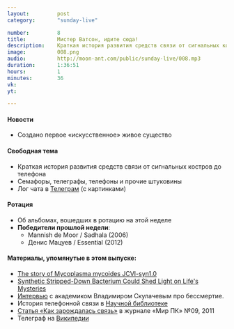 ```yaml
---
layout:         post
category:       "sunday-live"

number:         8
title:          Мистер Ватсон, идите сюда!
description:    Краткая история развития средств связи от сигнальных костров до телефона.
image:          008.png
audio:          http://moon-ant.com/public/sunday-live/008.mp3
duration:       1:36:51
hours:          1
minutes:        36
vk:             
yt:             

---
```


#### Новости
- Создано первое «искусственное» живое существо

#### Свободная тема
- Краткая история развития средств связи от сигнальных костров до телефона
- Семафоры, телеграфы, телефоны и прочие штуковины
- Лог чата в [Телеграм](http://j.mp/sunday-live) (с картинками)

#### Ротация
- Об альбомах, вошедших в ротацию на этой неделе
- **Победители прошлой недели**:
    - Mannish de Moor / Sadhala (2006)
    - Денис Мацуев / Essential (2012)

#### Материалы, упомянутые в этом выпуске:
- [The story of Mycoplasma mycoides JCVI-syn1.0](http://www.ncbi.nlm.nih.gov/pmc/articles/PMC3026460/)
- [Synthetic Stripped-Down Bacterium Could Shed Light on Life's Mysteries](http://www.nbcnews.com/health/health-news/little-cell-stripped-down-life-form-n545081)
- [Интервью](https://overcast.fm/+FFEjHS2kA) с академиком Владимиром Скулачевым про бессмертие. 
- История телефонной связи в [Научной библиотеке](http://sernam.ru/book_history.php?id=7)
- [Статья «Как зарождалась связь»](http://www.osp.ru/pcworld/2011/09/13010330/) в журнале «Мир ПК» №09, 2011
- Телеграф на [Википедии](https://ru.wikipedia.org/wiki/%D0%A2%D0%B5%D0%BB%D0%B5%D0%B3%D1%80%D0%B0%D1%84)